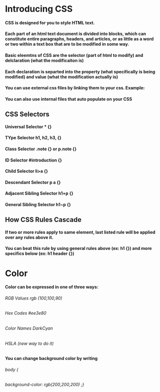 # Introducing CSS

#### CSS is designed for you to style HTML text. 
#### Each part of an html text document is divided into blocks, which can constitute entire paragraphs, headers, and articles, or as little as a word or two within a text box that are to be modified in some way.

#### Basic eleemtns of CSS are the selector (part of html to modify) and delclaration (what the modificaiton is)
#### Each declaration is separted into the property (what specifically is being modified) and value (what the modification actually is)

#### You can use external css files by linking them to your css. Example: <link href="css/styles.css" type="text/css" rel="stylesheet" />
#### You can also use internal files that auto populate on your CSS

## CSS Selectors

#### Universal Selector * {}
#### TYpe Selector h1, h2, h3, {}
#### Class Selector .note {} or p.note {}
#### ID Selector #introduction {}
#### Child Selector li>a {}
#### Descendant Selector p a {}
#### Adjacent Sibling Selector h1+p {}
#### General Sibling Selector h1~p {}

## How CSS Rules Cascade

#### If two or more rules apply to same element, last listed rule will be applied over any rules above it.

#### You can beat this rule by using general rules above (ex: h1 {}) and more specifics below (ex: h1 header {})

# Color

#### Color can be expressed in one of three ways:
###### RGB Values rgb (100,100,90)
###### Hex Codes #ee3e80
###### Color Names DarkCyan
###### HSLA (new way to do it)

#### You can change background color by writing 
###### body {
###### background-color: rgb(200,200,200) ;}

